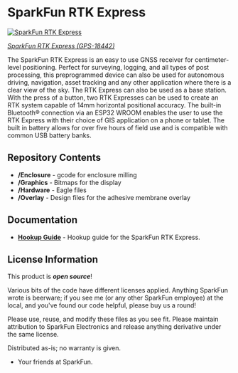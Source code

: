 SparkFun RTK Express
===========================================================

[![SparkFun RTK Express](https://cdn.sparkfun.com//assets/parts/1/7/8/7/7/18019-SparkFun_RTK_Express-09.jpg)](https://www.sparkfun.com/products/18442)

[*SparkFun RTK Express (GPS-18442)*](https://www.sparkfun.com/products/18442)

The SparkFun RTK Express is an easy to use GNSS receiver for centimeter-level positioning. Perfect for surveying, logging, and all types of post processing, this preprogrammed device can also be used for autonomous driving, navigation, asset tracking and any other application where there is a clear view of the sky. The RTK Express can also be used as a base station. With the press of a button, two RTK Expresses can be used to create an RTK system capable of 14mm horizontal positional accuracy. The built-in Bluetooth® connection via an ESP32 WROOM enables the user to use the RTK Express with their choice of GIS application on a phone or tablet. The built in battery allows for over five hours of field use and is compatible with common USB battery banks.

Repository Contents
-------------------

* **/Enclosure** - gcode for enclosure milling
* **/Graphics** - Bitmaps for the display
* **/Hardware** - Eagle files
* **/Overlay** - Design files for the adhesive membrane overlay

Documentation
--------------

* **[Hookup Guide](https://learn.sparkfun.com/tutorials/sparkfun-rtk-express-hookup-guide)** - Hookup guide for the SparkFun RTK Express.

License Information
-------------------

This product is _**open source**_!

Various bits of the code have different licenses applied. Anything SparkFun wrote is beerware; if you see me (or any other SparkFun employee) at the local, and you've found our code helpful, please buy us a round!

Please use, reuse, and modify these files as you see fit. Please maintain attribution to SparkFun Electronics and release anything derivative under the same license.

Distributed as-is; no warranty is given.

- Your friends at SparkFun.
